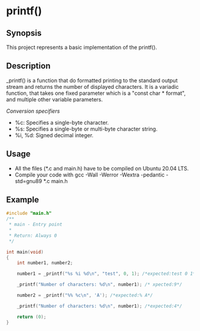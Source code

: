 # printf()

## Synopsis

This project represents a basic implementation of the printf().

## Description

_printf() is a function that do formatted printing to the standard output stream and returns the number of displayed characters.
It is a variadic function, that takes one fixed parameter which is a "const char * format", and multiple other variable parameters.

*Conversion specifiers*

* %c: Specifies a single-byte character.
* %s: Specifies a single-byte or multi-byte character string.					
* %i, %d: Signed decimal integer.


## Usage

- All the files (*.c and main.h) have to be compiled on Ubuntu 20.04 LTS.
- Compile your code with gcc -Wall -Werror -Wextra -pedantic -std=gnu89 *.c main.h

## Example
```c
#include "main.h"
/**
 * main - Entry point
 *
 * Return: Always 0
 */

int main(void)
{
	int number1, number2;

	number1 = _printf("%s %i %d\n", "test", 0, 1); /*expected:test 0 1*/

	_printf("Number of characters: %d\n", number1); /* xpected:9*/

	number2 = _printf("%% %c\n", 'A'); /*expected:% A*/

	_printf("Number of characters: %d\n", number1); /*expected:4*/

	return (0);
}
```
